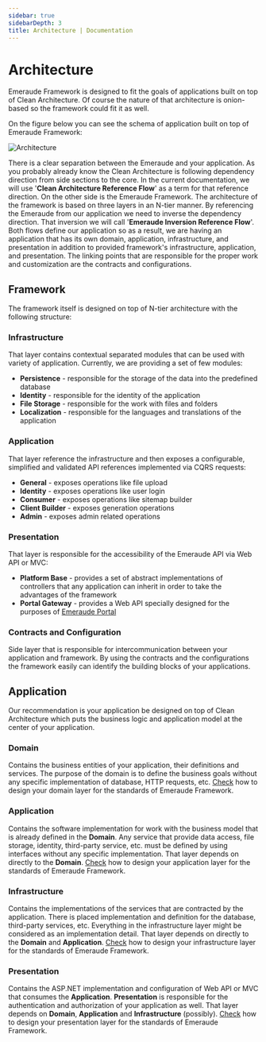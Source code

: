 ```yaml
---
sidebar: true
sidebarDepth: 3
title: Architecture | Documentation
---
```

# Architecture

Emeraude Framework is designed to fit the goals of applications built on top of Clean Architecture. Of course the 
nature of that architecture is onion-based so the framework could fit it as well.

On the figure below you can see the schema of application built on top of Emeraude Framework:

<div class="text-center">
    <img class="w-auto" src="/_assets/images/em_architecture.svg" alt="Architecture"/>
</div>

There is a clear separation between the Emeraude and your application. As you probably already know the Clean Architecture 
is following dependency direction from side sections to the core. In the current documentation, we will use 
'**Clean Architecture Reference Flow**' as a term for that reference direction. On the other side is the Emeraude Framework. 
The architecture of the framework is based on three layers in an N-tier manner. By referencing the Emeraude from our 
application we need to inverse the dependency direction. That inversion we will call '**Emeraude Inversion Reference Flow**'. 
Both flows define our application so as a result, we are having an application that has its own domain, application, 
infrastructure, and presentation in addition to provided framework's infrastructure, application, and presentation. 
The linking points that are responsible for the proper work and customization are the contracts and configurations.

## Framework
The framework itself is designed on top of N-tier architecture with the following structure:

### Infrastructure
That layer contains contextual separated modules that can be used with variety of application. Currently, we are providing
a set of few modules:
- **Persistence** - responsible for the storage of the data into the predefined database
- **Identity** - responsible for the identity of the application
- **File Storage** - responsible for the work with files and folders
- **Localization** - responsible for the languages and translations of the application

### Application
That layer reference the infrastructure and then exposes a configurable, simplified and validated API references implemented
via CQRS requests:
- **General** - exposes operations like file upload
- **Identity** - exposes operations like user login
- **Consumer** - exposes operations like sitemap builder
- **Client Builder** - exposes generation operations
- **Admin** - exposes admin related operations

### Presentation
That layer is responsible for the accessibility of the Emeraude API via Web API or MVC:
- **Platform Base** - provides a set of abstract implementations of controllers that any application can inherit in order to take the advantages of the framework
- **Portal Gateway** - provides a Web API specially designed for the purposes of [Emeraude Portal](https://emeraude.io/)

### Contracts and Configuration
Side layer that is responsible for intercommunication between your application and framework. By using the contracts 
and the configurations the framework easily can identify the building blocks of your applications.

## Application
Our recommendation is your application be designed on top of Clean Architecture which puts the business logic and 
application model at the center of your application.

### Domain
Contains the business entities of your application, their definitions and services. The purpose of the domain is to 
define the business goals without any specific implementation of database, HTTP requests, etc. [Check](/documentation/core/domain.html) how to
design your domain layer for the standards of Emeraude Framework.

### Application
Contains the software implementation for work with the business model that is already defined in the **Domain**.
Any service that provide data access, file storage, identity, third-party service, etc. must be defined by using interfaces 
without any specific implementation. That layer depends on directly to the **Domain**. [Check](/documentation/core/application.html) how to design your application 
layer for the standards of Emeraude Framework.

### Infrastructure
Contains the implementations of the services that are contracted by the application. There is placed implementation and 
definition for the database, third-party services, etc. Everything in the infrastructure layer might be considered as an
implementation detail. That layer depends on directly to the **Domain** and **Application**. [Check](/documentation/core/infrastructure.html) how to design your 
infrastructure layer for the standards of Emeraude Framework.

### Presentation
Contains the ASP.NET implementation and configuration of Web API or MVC that consumes the **Application**. **Presentation**
is responsible for the authentication and authorization of your application as well. That layer depends on **Domain**, 
**Application** and **Infrastructure** (possibly). [Check](/documentation/core/presentation.html) how to design your presentation layer for the standards of Emeraude Framework.
